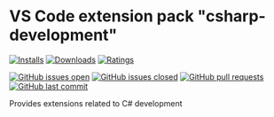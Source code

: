 # VS Code extension pack "csharp-development"

[![Installs](https://vsmarketplacebadge.apphb.com/installs-short/raits.csharp-development.svg)](https://marketplace.visualstudio.com/items?itemName=raits.csharp-development)
[![Downloads](https://vsmarketplacebadge.apphb.com/downloads-short/raits.csharp-development.svg)](https://marketplace.visualstudio.com/items?itemName=raits.csharp-development)
[![Ratings](https://vsmarketplacebadge.apphb.com/rating-short/raits.csharp-development.svg)](https://marketplace.visualstudio.com/items?itemName=raits.csharp-development&ssr=false#review-details)

[![GitHub issues open](https://img.shields.io/github/issues-raw/raits-gmbh/vscode-extension-pack-csharp-development.svg?logo=github)](https://github.com/raits-gmbh/vscode-extension-pack-csharp-development/issues)
[![GitHub issues closed](https://img.shields.io/github/issues-closed-raw/raits-gmbh/vscode-extension-pack-csharp-development.svg?logo=github)](https://github.com/raits-gmbh/vscode-extension-pack-csharp-development/issues)
[![GitHub pull requests](https://img.shields.io/github/issues-pr/raits-gmbh/vscode-extension-pack-csharp-development.svg?logo=github)](https://github.com/raits-gmbh/vscode-extension-pack-csharp-development/pulls)
[![GitHub last commit](https://img.shields.io/github/last-commit/raits-gmbh/vscode-extension-pack-csharp-development.svg?logo=github)](https://github.com/raits-gmbh/vscode-extension-pack-csharp-development)

Provides extensions related to C# development
